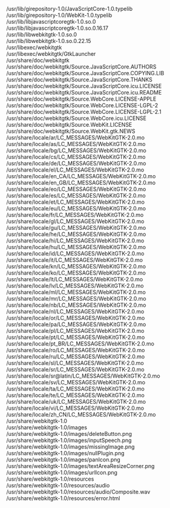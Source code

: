 /usr/lib/girepository-1.0/JavaScriptCore-1.0.typelib  
/usr/lib/girepository-1.0/WebKit-1.0.typelib  
/usr/lib/libjavascriptcoregtk-1.0.so.0  
/usr/lib/libjavascriptcoregtk-1.0.so.0.16.17  
/usr/lib/libwebkitgtk-1.0.so.0  
/usr/lib/libwebkitgtk-1.0.so.0.22.15  
/usr/libexec/webkitgtk  
/usr/libexec/webkitgtk/GtkLauncher  
/usr/share/doc/webkitgtk  
/usr/share/doc/webkitgtk/Source.JavaScriptCore.AUTHORS  
/usr/share/doc/webkitgtk/Source.JavaScriptCore.COPYING.LIB  
/usr/share/doc/webkitgtk/Source.JavaScriptCore.THANKS  
/usr/share/doc/webkitgtk/Source.JavaScriptCore.icu.LICENSE  
/usr/share/doc/webkitgtk/Source.JavaScriptCore.icu.README  
/usr/share/doc/webkitgtk/Source.WebCore.LICENSE-APPLE  
/usr/share/doc/webkitgtk/Source.WebCore.LICENSE-LGPL-2  
/usr/share/doc/webkitgtk/Source.WebCore.LICENSE-LGPL-2.1  
/usr/share/doc/webkitgtk/Source.WebCore.icu.LICENSE  
/usr/share/doc/webkitgtk/Source.WebKit.LICENSE  
/usr/share/doc/webkitgtk/Source.WebKit.gtk.NEWS  
/usr/share/locale/ar/LC\_MESSAGES/WebKitGTK-2.0.mo  
/usr/share/locale/as/LC\_MESSAGES/WebKitGTK-2.0.mo  
/usr/share/locale/bg/LC\_MESSAGES/WebKitGTK-2.0.mo  
/usr/share/locale/cs/LC\_MESSAGES/WebKitGTK-2.0.mo  
/usr/share/locale/de/LC\_MESSAGES/WebKitGTK-2.0.mo  
/usr/share/locale/el/LC\_MESSAGES/WebKitGTK-2.0.mo  
/usr/share/locale/en\_CA/LC\_MESSAGES/WebKitGTK-2.0.mo  
/usr/share/locale/en\_GB/LC\_MESSAGES/WebKitGTK-2.0.mo  
/usr/share/locale/eo/LC\_MESSAGES/WebKitGTK-2.0.mo  
/usr/share/locale/es/LC\_MESSAGES/WebKitGTK-2.0.mo  
/usr/share/locale/et/LC\_MESSAGES/WebKitGTK-2.0.mo  
/usr/share/locale/eu/LC\_MESSAGES/WebKitGTK-2.0.mo  
/usr/share/locale/fr/LC\_MESSAGES/WebKitGTK-2.0.mo  
/usr/share/locale/gl/LC\_MESSAGES/WebKitGTK-2.0.mo  
/usr/share/locale/gu/LC\_MESSAGES/WebKitGTK-2.0.mo  
/usr/share/locale/he/LC\_MESSAGES/WebKitGTK-2.0.mo  
/usr/share/locale/hi/LC\_MESSAGES/WebKitGTK-2.0.mo  
/usr/share/locale/hu/LC\_MESSAGES/WebKitGTK-2.0.mo  
/usr/share/locale/id/LC\_MESSAGES/WebKitGTK-2.0.mo  
/usr/share/locale/it/LC\_MESSAGES/WebKitGTK-2.0.mo  
/usr/share/locale/kn/LC\_MESSAGES/WebKitGTK-2.0.mo  
/usr/share/locale/ko/LC\_MESSAGES/WebKitGTK-2.0.mo  
/usr/share/locale/lt/LC\_MESSAGES/WebKitGTK-2.0.mo  
/usr/share/locale/lv/LC\_MESSAGES/WebKitGTK-2.0.mo  
/usr/share/locale/ml/LC\_MESSAGES/WebKitGTK-2.0.mo  
/usr/share/locale/mr/LC\_MESSAGES/WebKitGTK-2.0.mo  
/usr/share/locale/nb/LC\_MESSAGES/WebKitGTK-2.0.mo  
/usr/share/locale/nl/LC\_MESSAGES/WebKitGTK-2.0.mo  
/usr/share/locale/or/LC\_MESSAGES/WebKitGTK-2.0.mo  
/usr/share/locale/pa/LC\_MESSAGES/WebKitGTK-2.0.mo  
/usr/share/locale/pl/LC\_MESSAGES/WebKitGTK-2.0.mo  
/usr/share/locale/pt/LC\_MESSAGES/WebKitGTK-2.0.mo  
/usr/share/locale/pt\_BR/LC\_MESSAGES/WebKitGTK-2.0.mo  
/usr/share/locale/ro/LC\_MESSAGES/WebKitGTK-2.0.mo  
/usr/share/locale/ru/LC\_MESSAGES/WebKitGTK-2.0.mo  
/usr/share/locale/sl/LC\_MESSAGES/WebKitGTK-2.0.mo  
/usr/share/locale/sr/LC\_MESSAGES/WebKitGTK-2.0.mo  
/usr/share/locale/sr@latin/LC\_MESSAGES/WebKitGTK-2.0.mo  
/usr/share/locale/sv/LC\_MESSAGES/WebKitGTK-2.0.mo  
/usr/share/locale/ta/LC\_MESSAGES/WebKitGTK-2.0.mo  
/usr/share/locale/te/LC\_MESSAGES/WebKitGTK-2.0.mo  
/usr/share/locale/uk/LC\_MESSAGES/WebKitGTK-2.0.mo  
/usr/share/locale/vi/LC\_MESSAGES/WebKitGTK-2.0.mo  
/usr/share/locale/zh\_CN/LC\_MESSAGES/WebKitGTK-2.0.mo  
/usr/share/webkitgtk-1.0  
/usr/share/webkitgtk-1.0/images  
/usr/share/webkitgtk-1.0/images/deleteButton.png  
/usr/share/webkitgtk-1.0/images/inputSpeech.png  
/usr/share/webkitgtk-1.0/images/missingImage.png  
/usr/share/webkitgtk-1.0/images/nullPlugin.png  
/usr/share/webkitgtk-1.0/images/panIcon.png  
/usr/share/webkitgtk-1.0/images/textAreaResizeCorner.png  
/usr/share/webkitgtk-1.0/images/urlIcon.png  
/usr/share/webkitgtk-1.0/resources  
/usr/share/webkitgtk-1.0/resources/audio  
/usr/share/webkitgtk-1.0/resources/audio/Composite.wav  
/usr/share/webkitgtk-1.0/resources/error.html  
